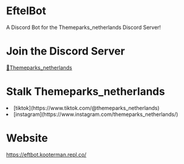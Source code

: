 # EftelBot
A Discord Bot for the Themeparks_netherlands Discord Server!
# Join the Discord Server
[🎢Themeparks_netherlands](https://discord.gg/d8FC3abFMy)
# Stalk Themeparks_netherlands
<li>[tiktok](https://www.tiktok.com/@themeparks_netherlands)</li>
<li>[instagram](https://www.instagram.com/themeparks_netherlands/)</li>

# Website
https://eftbot.kooterman.repl.co/